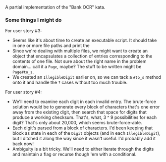 A partial implementation of the "Bank OCR" kata.

### Some things I might do

For user story #3:

- Seems like it's about time to create an executable script. It should take in
  one or more file paths and print the
- Since we're dealing with multiple files, we might want to create an object
  that encapsulates a collection of entries corresponding to the contents of one
  file. Not sure about the right name in the problem domain... call it a `Page`,
  maybe? The stuff to be written might be `Page#to_s`.
- We created an `IllegibleDigit` earlier on, so we can tack a `#to_s` method
  onto it and handle the `?` cases without too much trouble.

For user story #4:

- We'll need to examine each digit in each invalid entry. The brute-force
  solution would be to generate every block of characters that's one error away
  from the existing digit, then search that space for digits that produce a
  working checksum. That's, what, 3 ^ 9 possibilities for each digit? That's
  only about 20,000, which seems brute-force-able.
- Each digit's parsed from a block of characters. I'd been keeping that block as
  state in each of the `Digit` objects (and in each `IllegibleDigit`), but I
  ditched it along the way since it wasn't useful. I'd probably add it back now!
- Ambiguity is a bit tricky. We'll need to either iterate through the digits and
  maintain a flag or recurse though 'em with a conditional.
